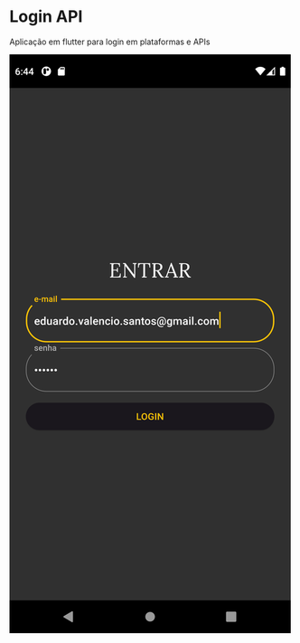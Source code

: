 
# Login API

Aplicação em flutter para login em plataformas e APIs


<img src="/screens/Screenshot_1656614688.png" alt="Login_Page"/>



